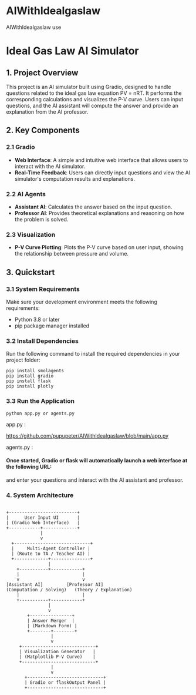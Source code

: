 # AIWithIdealgaslaw
AIWithIdealgaslaw use


# Ideal Gas Law AI Simulator

## 1. Project Overview

This project is an AI simulator built using Gradio, designed to handle questions related to the ideal gas law equation PV = nRT. It performs the corresponding calculations and visualizes the P-V curve. Users can input questions, and the AI assistant will compute the answer and provide an explanation from the AI professor.

## 2. Key Components

### 2.1 Gradio
- **Web Interface**: A simple and intuitive web interface that allows users to interact with the AI simulator.
- **Real-Time Feedback**: Users can directly input questions and view the AI simulator's computation results and explanations.

### 2.2 AI Agents
- **Assistant AI**: Calculates the answer based on the input question.
- **Professor AI**: Provides theoretical explanations and reasoning on how the problem is solved.

### 2.3 Visualization
- **P-V Curve Plotting**: Plots the P-V curve based on user input, showing the relationship between pressure and volume.

## 3. Quickstart

### 3.1 System Requirements

Make sure your development environment meets the following requirements:

- Python 3.8 or later
- pip package manager installed

### 3.2 Install Dependencies

Run the following command to install the required dependencies in your project folder:

```
pip install smolagents
pip install gradio
pip install flask
pip install plotly

```

### 3.3 Run the Application

```
python app.py or agents.py
```


app.py :

https://github.com/pupupeter/AIWithIdealgaslaw/blob/main/app.py

agents.py :

#### Once started, Gradio or flask will automatically launch a web interface at the following URL:

and enter your questions and interact with the AI assistant and professor.


### 4. System Architecture

```

+--------------------------+
|      User Input UI       |
| (Gradio Web Interface)   |
+------------+-------------+
             |
             v
  +-----------------------------+
  |     Multi-Agent Controller |
  | (Route to TA / Teacher AI) |
  +-------------+---------------+
                | 
    +-----------+------------+
    |                        |
    v                        v
[Assistant AI]         [Professor AI]
(Computation / Solving)   (Theory / Explanation)
    |                        |
    +-----------+------------+
                |
                v
        +----------------+
        | Answer Merger  |
        | (Markdown Form) |
        +--------+--------+
                 |
                 v
     +----------------------------+
     | Visualization Generator   |
     | (Matplotlib P-V Curve)    |
     +----------------------------+
                 |
                 v
       +-----------------------------+
       | Gradio or flaskOutput Panel |
       +-----------------------------+

```
